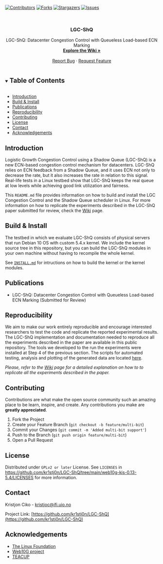 <!-- PROJECT SHIELDS -->

[![Contributors][contributors-shield]][contributors-url]
[![Forks][forks-shield]][forks-url]
[![Stargazers][stars-shield]][stars-url]
[![Issues][issues-shield]][issues-url]

<!-- PROJECT LOGO -->
<br />
<p align="center">
  <h3 align="center">LGC-ShQ</h3>

  <p align="center">
    LGC-ShQ: Datacenter Congestion Control with Queueless Load-based ECN Marking
    <br />
    <a href="https://github.com/kr1stj0n/LGC-ShQ/wiki"><strong>Explore the Wiki »</strong></a>
    <br />
    <br />
    <a href="https://github.com/kr1stj0n/pep-dna/issues">Report Bug</a>
    ·
    <a href="https://github.com/kr1stj0n/pep-dna/issues">Request Feature</a>
  </p>
</p>


<!-- TABLE OF CONTENTS -->
<details open="open">
  <summary><h2 style="display: inline-block">Table of Contents</h2></summary>
  <ul>
  <li><a href="#introduction">Introduction</a></li>
  <li><a href="#build-install">Build & Install</a></li>
  <li><a href="#publications">Publications</a></li>
  <li><a href="#reproducibility">Reproducibility</a></li>
  <li><a href="#contributing">Contributing</a></li>
  <li><a href="#license">License</a></li>
  <li><a href="#contact">Contact</a></li>
  <li><a href="#acknowledgements">Acknowledgements</a></li>
  </ul>
</details>


<!-- INTRODUCTION -->
## Introduction

Logistic Growth Congestion Control using a Shadow Queue (LGC-ShQ) is a new
ECN-based congestion control mechanism for datacenters. LGC-ShQ relies on ECN
feedback from a Shadow Queue, and it uses ECN not only to decrease the rate, but
it also increases the rate in relation to this signal.  Real-life tests in a
Linux testbed show that LGC-ShQ keeps the real queue at low levels while
achieving good link utilization and fairness.

This `README.md` file provides information on how to build and install the LGC
Congestion Control and the Shadow Queue scheduler in Linux. For more information
on how to replicate the experiments described in the LGC-ShQ paper submitted for
review, check the <a href="https://github.com/kr1stj0n/pep-dna/wiki">Wiki</a>
page.

<!-- BUILD & INSTALL -->
## Build & Install

The testbed in which we evaluate LGC-ShQ consists of physical servers that run
Debian 10 OS with custom 5.4.x kernel. We include the kernel source tree in
this repository, but you can build the LGC-ShQ modules in your own machine
without having to recompile the whole kernel.

See [`INSTALL.md`](<https://github.com/kr1stj0n/LGC-ShQ/blob/main/INSTALL.md>)
for intructions on how to build the kernel or the kernel modules.


<!-- PUBLICATIONS -->
## Publications

 - LGC-ShQ: Datacenter Congestion Control with Queueless Load-based ECN Marking
   (Submitted for Review)

<!-- USAGE EXAMPLES -->
## Reproducibility

We aim to make our work entirely reproducible and encourage interested
researchers to test the code and replicate the reported experimental
results. The LGC-ShQ implementation and documentation needed to reproduce all
the experiments described in the paper are available in this public
repository. The tools we developed to the run the experiments were installed at
Step 4 of the previous section. The scripts for automated testing, analysis and
plotting of the generated data are located <a
href="https://github.com/kr1stj0n/LGC-ShQ/tree/main/scripts-tools-dataset">here</a>.

_Please, refer to the <a
href="https://github.com/kr1stj0n/pep-dna/wiki">Wiki</a> page for a detailed
explanation on how to to replicate all the experiments described in the paper._

<!-- CONTRIBUTING -->
## Contributing

Contributions are what make the open source community such an amazing place to
be learn, inspire, and create. Any contributions you make are **greatly
appreciated**.

1. Fork the Project
2. Create your Feature Branch (`git checkout -b feature/multi-bit`)
3. Commit your Changes (`git commit -m 'Added multi-bit support'`)
4. Push to the Branch (`git push origin feature/multi-bit`)
5. Open a Pull Request


<!-- LICENSE -->
## License

Distributed under `GPLv2 or later` License. See `LICENSES` in
<https://github.com/kr1stj0n/LGC-ShQ/tree/main/web10g-kis-0.13-5.4/LICENSES> for
more information.


<!-- CONTACT -->
## Contact

Kristjon Ciko - kristjoc@ifi.uio.no

Project Link:
[https://github.com/kr1stj0n/LGC-ShQ](https://github.com/kr1stj0n/LGC-ShQ)


<!-- ACKNOWLEDGEMENTS -->
## Acknowledgements

* [The Linux Foundation](https://github.com/torvalds/linux)
* [Web10G project](https://github.com/rapier1/web10g)
* [TEACUP](http://caia.swin.edu.au/tools/teacup)


<!-- MARKDOWN LINKS & IMAGES -->
<!-- https://www.markdownguide.org/basic-syntax/#reference-style-links -->
[contributors-shield]: https://img.shields.io/github/contributors/kr1stj0n/LGC-ShQ.svg?style=for-the-badge
[contributors-url]: https://github.com/kr1stj0n/LGC-ShQ/graphs/contributors
[forks-shield]: https://img.shields.io/github/forks/kr1stj0n/LGC-ShQ.svg?style=for-the-badge
[forks-url]: https://github.com/kr1stj0n/LGC-ShQ/network/members
[stars-shield]: https://img.shields.io/github/stars/kr1stj0n/LGC-ShQ.svg?style=for-the-badge
[stars-url]: https://github.com/kr1stj0n/LGC-ShQ/stargazers
[issues-shield]: https://img.shields.io/github/issues/kr1stj0n/LGC-ShQ.svg?style=for-the-badge
[issues-url]: https://github.com/kr1stj0n/LGC-ShQ/issues
